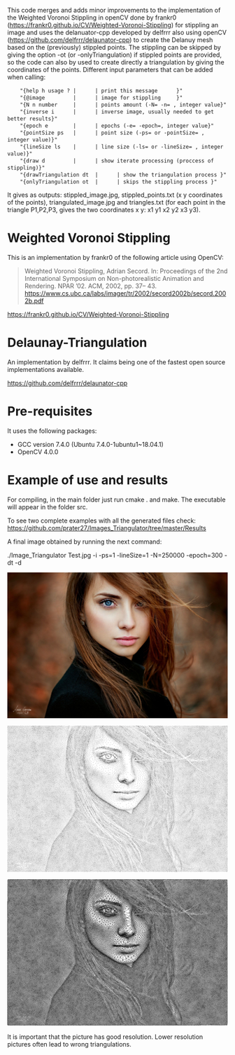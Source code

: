 This code merges and adds minor improvements to the implementation of the Weighted Voronoi Stippling in openCV done by frankr0 (https://frankr0.github.io/CV/Weighted-Voronoi-Stippling) for stippling an image and uses the delanuator-cpp  developed by delfrrr also using openCV (https://github.com/delfrrr/delaunator-cpp) to create the Delanuy mesh based on the (previously) stippled points. The stippling can be skipped by giving the option -ot (or -onlyTriangulation) if stippled points are provided, so the code can also by used to create directly a triangulation by giving the coordinates of the points. 
Different input parameters that can be added when calling:
>
	    "{help h usage ? |      | print this message      }"
	    "{@image         |      | image for stippling     }"
	    "{N n number     |      | points amount (-N= -n= , integer value}"
	    "{inverse i      |      | inverse image, usually needed to get better results}"
	    "{epoch e        |      | epochs (-e= -epoch=, integer value}"
	    "{pointSize ps   |      | point size (-ps= or -pointSize= , integer value)}"
	    "{lineSize ls    |      | line size (-ls= or -lineSize= , integer value)}"
	    "{draw d         |      | show iterate processing (proccess of stippling)}"
	    "{drawTriangulation dt  |      | show the triangulation process }"
	    "{onlyTriangulation ot  |      | skips the stippling process }"
	    

It gives as outputs: stippled_image.jpg, stippled_points.txt (x y coordinates of the points), triangulated_image.jpg and triangles.txt (for each point in the triangle P1,P2,P3, gives the two coordinates x y: x1 y1 x2 y2 x3 y3).

# Weighted Voronoi Stippling

This is an implementation by frankr0 of the following article using OpenCV:

> Weighted Voronoi Stippling, Adrian Secord. In: Proceedings of the 2nd International Symposium on Non-photorealistic Animation and Rendering. NPAR ’02. ACM, 2002, pp. 37– 43.
https://www.cs.ubc.ca/labs/imager/tr/2002/secord2002b/secord.2002b.pdf

https://frankr0.github.io/CV/Weighted-Voronoi-Stippling

# Delaunay-Triangulation

An implementation by delfrrr. It claims being one of the fastest open source implementations available.

https://github.com/delfrrr/delaunator-cpp

# Pre-requisites
It uses the following packages:
- GCC version 7.4.0 (Ubuntu 7.4.0-1ubuntu1~18.04.1) 
- OpenCV 4.0.0

# Example of use and results
For compiling, in the main folder just run cmake . and make. The executable will appear in the folder src.

To see two complete examples with all the generated files check:
https://github.com/prater27/Images_Triangulator/tree/master/Results

A final image obtained by running the next command:

./Image_Triangulator Test.jpg -i -ps=1 -lineSize=1 -N=250000 -epoch=300 -dt -d

![alt text](https://github.com/prater27/Images_Triangulator/blob/master/Results/image1.jpg)

![alt text](https://github.com/prater27/Images_Triangulator/blob/master/Results/stippled_image1.jpg)

![alt text](https://github.com/prater27/Images_Triangulator/blob/master/Results/Triangulated_Image1.jpg "Example_1")

It is important that the picture has good resolution. Lower resolution pictures often lead to wrong triangulations.



